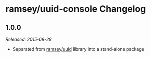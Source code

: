 # ramsey/uuid-console Changelog

## 1.0.0

_Released: 2015-09-28_

* Separated from [ramsey/uuid](https://github.com/ramsey/uuid) library into a stand-alone package
